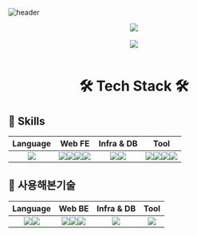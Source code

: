 ![header](https://capsule-render.vercel.app/api?type=waving&color=auto&height=350&section=header&text=HI%20there%20🤟&fontSize=90&desc=ID%20:%20gorhf9397%20/%20NAME%20:%20SEOKGEUN&descAlignY=65&descAlign=57)

<div align="center">
    <img src="https://hits.seeyoufarm.com/api/count/incr/badge.svg?url=https%3A%2F%2Fgithub.com%2Fgorhf9397&count_bg=%23CFD914&title_bg=%237A7A7A&icon=&icon_color=%23E7E7E7&title=view&edge_flat=false"/>
</div>
<br>
<div align="center">
    <img src="https://github-readme-stats.vercel.app/api?username=gorhf9397&show_icons=true"/>
</div>
<br>

# <div align="center" style="font-weight:bold;">🛠️ Tech Stack 🛠️</div>

## **🔧 Skills**

|                                                    Language                                                    |                                                                                                                                                                                                      Web FE                                                                                                                                                                                                      |                                                                                                         Infra & DB                                                                                                         |                                                                                                                                                                                                                  Tool                                                                                                                                                                                                                  |
| :------------------------------------------------------------------------------------------------------------: | :--------------------------------------------------------------------------------------------------------------------------------------------------------------------------------------------------------------------------------------------------------------------------------------------------------------------------------------------------------------------------------------------------------------: | :------------------------------------------------------------------------------------------------------------------------------------------------------------------------------------------------------------------------: | :------------------------------------------------------------------------------------------------------------------------------------------------------------------------------------------------------------------------------------------------------------------------------------------------------------------------------------------------------------------------------------------------------------------------------------: |
| <img src="https://img.shields.io/badge/JavaScript-F7DF1E?style=for-the-badge&logo=JavaScript&logoColor=black"> | <img src="https://img.shields.io/badge/css3-1572B6?style=for-the-badge&logo=css3&logoColor=black"><img src="https://img.shields.io/badge/html5-E34F26?style=for-the-badge&logo=html5&logoColor=black"><img src="https://img.shields.io/badge/React-61DAFB?style=for-the-badge&logo=React&logoColor=black"><img src="https://img.shields.io/badge/jquery-0769AD?style=for-the-badge&logo=jquery&logoColor=black"> | <img src="https://img.shields.io/badge/githubpages-222222?style=for-the-badge&logo=githubpages&logoColor=white"><img src="https://img.shields.io/badge/firebase-FFCA28?style=for-the-badge&logo=firebase&logoColor=black"> | <img src="https://img.shields.io/badge/visualstudiocode-007ACC?style=for-the-badge&logo=visualstudiocode&logoColor=white"><img src="https://img.shields.io/badge/notion-000000?style=for-the-badge&logo=notion&logoColor=white"><img src="https://img.shields.io/badge/Git-F05032?style=for-the-badge&logo=git&logoColor=white"><img src="https://img.shields.io/badge/Github-181717?style=for-the-badge&logo=github&logoColor=white"> |

## **🔧 사용해본기술**

|                                                                                              Language                                                                                              |                                                                                                                                                              Web BE                                                                                                                                                              |                                                Infra & DB                                                |                                                      Tool                                                      |
| :------------------------------------------------------------------------------------------------------------------------------------------------------------------------------------------------: | :------------------------------------------------------------------------------------------------------------------------------------------------------------------------------------------------------------------------------------------------------------------------------------------------------------------------------: | :------------------------------------------------------------------------------------------------------: | :------------------------------------------------------------------------------------------------------------: |
| <img src="https://img.shields.io/badge/JAVA-007396?style=for-the-badge&logo=java&logoColor=white"><img src="https://img.shields.io/badge/SQL-4479A1?style=for-the-badge&logo=SQL&logoColor=white"> | <img src="https://img.shields.io/badge/spring-6DB33F?style=for-the-badge&logo=spring&logoColor=black"><img src="https://img.shields.io/badge/apachetomcat-F8DC75?style=for-the-badge&logo=apachetomcat&logoColor=black"><img src="https://img.shields.io/badge/mybatis-000000?style=for-the-badge&logo=mybatis&logoColor=white"> | <img src="https://img.shields.io/badge/mariadb-003545?style=for-the-badge&logo=mariadb&logoColor=white"> | <img src="https://img.shields.io/badge/eclipseide-2C2255?style=for-the-badge&logo=eclipseide&logoColor=white"> |
